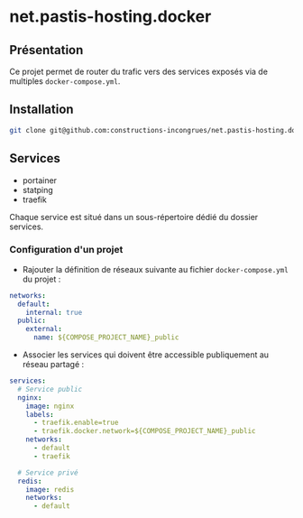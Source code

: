 # net.pastis-hosting.docker

## Présentation

Ce projet permet de router du trafic vers des services exposés via de multiples `docker-compose.yml`.

## Installation

```sh
git clone git@github.com:constructions-incongrues/net.pastis-hosting.docker.git
```

## Services

- portainer
- statping
- traefik

Chaque service est situé dans un sous-répertoire dédié du dossier services.


### Configuration d'un projet

- Rajouter la définition de réseaux suivante au fichier `docker-compose.yml` du projet :

```yaml
networks:
  default:
    internal: true
  public:
    external:
      name: ${COMPOSE_PROJECT_NAME}_public
```

- Associer les services qui doivent être accessible publiquement au réseau partagé :

```yaml
services:
  # Service public
  nginx:
    image: nginx
    labels:
      - traefik.enable=true
      - traefik.docker.network=${COMPOSE_PROJECT_NAME}_public
    networks:
      - default
      - traefik

  # Service privé
  redis:
    image: redis
    networks:
      - default
```
